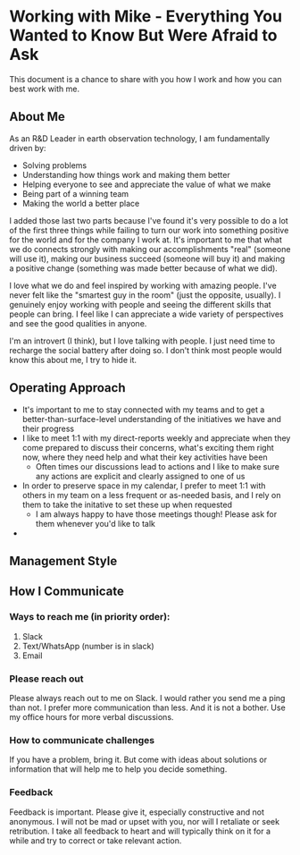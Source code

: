 # Working with Mike - Everything You Wanted to Know But Were Afraid to Ask

This document is a chance to share with you how I work and how you can best work with me. 

## About Me

As an R&D Leader in earth observation technology, I am fundamentally driven by:
* Solving problems
* Understanding how things work and making them better
* Helping everyone to see and appreciate the value of what we make
* Being part of a winning team
* Making the world a better place

I added those last two parts because I've found it's very possible to do a lot of the first three things while failing to turn our work into something positive for the world and for the company I work at. It's important to me that what we do connects strongly with making our accomplishments "real" (someone will use it), making our business succeed (someone will buy it) and making a positive change (something was made better because of what we did).

I love what we do and feel inspired by working with amazing people. I've never felt like the "smartest guy in the room" (just the opposite, usually). I genuinely enjoy working with people and seeing the different skills that people can bring. I feel like I can appreciate a wide variety of perspectives and see the good qualities in anyone. 

I'm an introvert (I think), but I love talking with people. I just need time to recharge the social battery after doing so. I don't think most people would know this about me, I try to hide it.


## Operating Approach

* It's important to me to stay connected with my teams and to get a better-than-surface-level understanding of the initiatives we have and their progress
* I like to meet 1:1 with my direct-reports weekly and appreciate when they come prepared to discuss their concerns, what's exciting them right now, where they need help and what their key activities have been
  - Often times our discussions lead to actions and I like to make sure any actions are explicit and clearly assigned to one of us
* In order to preserve space in my calendar, I prefer to meet 1:1 with others in my team on a less frequent or as-needed basis, and I rely on them to take the initative to set these up when requested
  - I am always happy to have those meetings though! Please ask for them whenever you'd like to talk
* 

## Management Style
  
## How I Communicate

### Ways to reach me (in priority order):

1. Slack
2. Text/WhatsApp (number is in slack)
3. Email

### Please reach out

Please always reach out to me on Slack. I would rather you send me a ping than not. I prefer more communication than less. And it is not a bother. Use my office hours for more verbal discussions.

### How to communicate challenges

If you have a problem, bring it. But come with ideas about solutions or information that will help me to help you decide something.

### Feedback

Feedback is important. Please give it, especially constructive and not anonymous. I will not be mad or upset with you, nor will I retaliate or seek retribution. I take all feedback to heart and will typically think on it for a while and try to correct or take relevant action.


